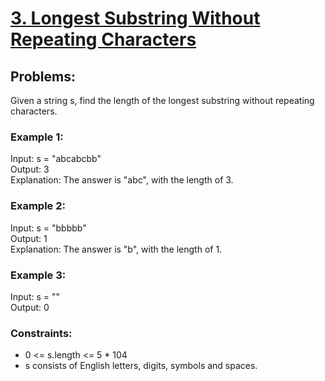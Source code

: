 # [3. Longest Substring Without Repeating Characters](https://leetcode.com/problems/longest-substring-without-repeating-characters/)

## Problems:
Given a string s, find the length of the longest substring without repeating characters.

### Example 1:
Input: s = "abcabcbb" <br>
Output: 3 <br>
Explanation: The answer is "abc", with the length of 3. <br>

### Example 2:
Input: s = "bbbbb" <br>
Output: 1 <br>
Explanation: The answer is "b", with the length of 1. <br>

### Example 3:
Input: s = "" <br>
Output: 0 <br>

### Constraints:
* 0 <= s.length <= 5 * 104
* s consists of English letters, digits, symbols and spaces.


